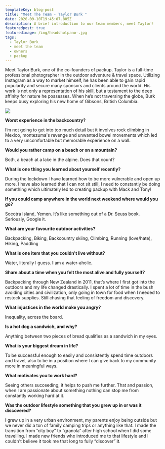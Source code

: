 ```yaml
---
templateKey: blog-post
title: "Meet The Team - Taylor Burk "
date: 2020-09-10T19:45:07.805Z
description: A brief introduction to our team members, meet Taylor!
featuredpost: true
featuredimage: /img/headshotpano-.jpg
tags:
  - Taylor Burk
  - meet the team
  - owners
  - packup
---
```

Meet Taylor Burk, one of the co-founders of packup. Taylor is a full-time professional photographer in the outdoor adventure & travel space. Utilizing Instagram as a way to market himself, he has been able to gain rapid popularity and secure many sponsors and clients around the world. His work is not only a representation of his skill, but a testament to the deep affinity for nature he possesses. When he’s not traversing the globe, Burk keeps busy exploring his new home of Gibsons, British Columbia.

![](/img/taylorburkheadshot.jpg)

**Worst experience in the backcountry?**

I’m not going to get into too much detail but it involves rock climbing in Mexico, montezuma's revenge and unwanted bowel movements which led to a very uncomfortable but memorable experience on a wall.

**Would you rather camp on a beach or on a mountain?**

Both, a beach at a lake in the alpine. Does that count?

**What is one thing you learned about yourself recently?**

During the lockdown I have learned how to be more vulnerable and open up more. I have also learned that I can not sit still, I need to constantly be doing something which ultimately led to creating packup with Mack and Tony!

**If you could camp anywhere in the world next weekend where would you go?**

Socotra Island, Yemen. It’s like something out of a Dr. Seuss book. Seriously, Google it.

**What are your favourite outdoor activities?**

Backpacking, Biking, Backcountry skiing, Climbing, Running (love/hate), Hiking, Paddling

**What is one item that you couldn't live without?**

Water, literally I guess. I am a water-aholic.

**Share about a time when you felt the most alive and fully yourself?**

Backpacking through New Zealand in 2011, that’s where I first got into the outdoors and my life changed drastically. I spent a lot of time in the bush avoiding cities and civilization, only going in town for food when I needed to restock supplies. Still chasing that feeling of freedom and discovery.

**What injustices in the world make you angry?**

Inequality, across the board.

**Is a hot dog a sandwich, and why?**

Anything between two pieces of bread qualifies as a sandwich in my eyes.

**What is your biggest dream in life?**

To be successful enough to easily and consistently spend time outdoors and travel, also to be in a position where I can give back to my community more in meaningful ways.

**What motivates you to work hard?**

Seeing others succeeding, it helps to push me further. That and passion, when I am passionate about something nothing can stop me from constantly working hard at it.

**Was the outdoor lifestyle something that you grew up in or was it discovered?**

I grew up in a very urban environment, my parents enjoy being outside but we never did a ton of family camping trips or anything like that. I made the transition from “city boy” to “granola” after high school when I did some travelling. I made new friends who introduced me to that lifestyle and I couldn't believe it took me that long to fully “discover” it.